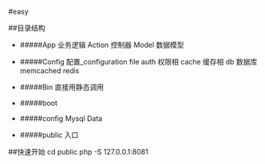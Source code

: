 #easy

##目录结构
*   #####App 业务逻辑
        Action 控制器
        Model   数据模型
*   #####Config  配置_configuration file
        auth      权限相
        cache     缓存相
        db        数据库
        memcached 
        redis
*   #####Bin 直接用静态调用

*   #####boot

*   #####config
        Mysql
        Data
*   #####public 入口

##快速开始
cd public 
php -S 127.0.0.1:8081